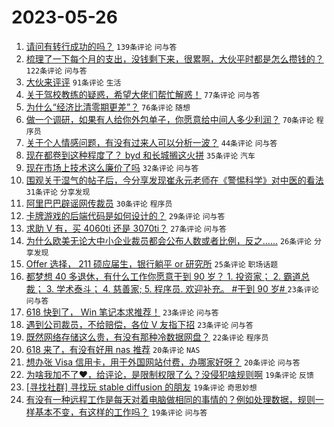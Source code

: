 # 2023-05-26

1. [请问有转行成功的吗？](https://www.v2ex.com/t/943062) `139条评论` `问与答`
1. [梳理了一下每个月的支出，没钱剩下来，很累啊，大伙平时都是怎么攒钱的？](https://www.v2ex.com/t/943130) `122条评论` `问与答`
1. [大伙来评评](https://www.v2ex.com/t/943185) `91条评论` `生活`
1. [关于驾校教练的疑惑，希望大佬们帮忙解惑！](https://www.v2ex.com/t/943103) `77条评论` `问与答`
1. [为什么“经济比清零期更差”？](https://www.v2ex.com/t/943087) `76条评论` `随想`
1. [做一个调研，如果有人给你外包单子，你愿意给中间人多少利润？](https://www.v2ex.com/t/943133) `70条评论` `程序员`
1. [关于个人情感问题，有没有过来人可以分析一波？](https://www.v2ex.com/t/943209) `44条评论` `问与答`
1. [现在都卷到这种程度了？ byd 和长城搁这火拼](https://www.v2ex.com/t/943194) `35条评论` `汽车`
1. [现在市场上技术这么廉价了吗](https://www.v2ex.com/t/943145) `32条评论` `问与答`
1. [围观关于湿气的帖子后，今分享发现崔永元老师在《警惕科学》对中医的看法](https://www.v2ex.com/t/943118) `31条评论` `分享发现`
1. [阿里巴巴辟谣网传裁员](https://www.v2ex.com/t/943066) `30条评论` `程序员`
1. [卡牌游戏的后端代码是如何设计的？](https://www.v2ex.com/t/943060) `29条评论` `问与答`
1. [求助 V 有，买 4060ti 还是 3070ti？](https://www.v2ex.com/t/943090) `27条评论` `问与答`
1. [为什么欧美无论大中小企业裁员都会公布人数或者比例，反之……](https://www.v2ex.com/t/943111) `26条评论` `分享发现`
1. [Offer 选择， 211 硕应届生，银行躺平 or 研究所](https://www.v2ex.com/t/943104) `25条评论` `职场话题`
1. [都梦想 40 多退休，有什么工作你愿意干到 90 岁？ 1. 投资家； 2. 霸道总裁； 3. 学术泰斗； 4. 慈善家; 5. 程序员. 欢迎补充。 #干到 90 岁# ​​​](https://www.v2ex.com/t/943113) `23条评论` `问与答`
1. [618 快到了， Win 笔记本求推荐！](https://www.v2ex.com/t/943083) `23条评论` `问与答`
1. [遇到公司裁员，不给赔偿，各位 V 友指下招](https://www.v2ex.com/t/943065) `23条评论` `问与答`
1. [既然网络存储这么贵，有没有那种冷数据网盘？](https://www.v2ex.com/t/943121) `22条评论` `程序员`
1. [618 来了，有没有好用 nas 推荐](https://www.v2ex.com/t/943160) `20条评论` `NAS`
1. [想办张 Visa 信用卡，用于外国网站付费，办哪家好呀？](https://www.v2ex.com/t/943158) `20条评论` `问与答`
1. [为啥我加不了❤，给评论，是限制权限了么？没侵犯啥规则啊](https://www.v2ex.com/t/943187) `19条评论` `反馈`
1. [[寻找社群] 寻找玩 stable diffusion 的朋友](https://www.v2ex.com/t/943152) `19条评论` `奇思妙想`
1. [有没有一种远程工作是每天对着电脑做相同的事情的？例如处理数据，规则一样基本不变，有这样的工作吗？](https://www.v2ex.com/t/943134) `19条评论` `问与答`
